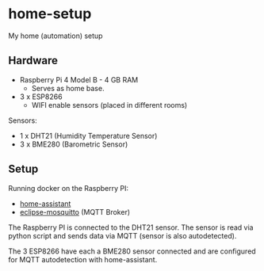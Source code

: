 # home-setup
My home (automation) setup

## Hardware

* Raspberry Pi 4 Model B - 4 GB RAM
  * Serves as home base.
* 3 x ESP8266
  * WIFI enable sensors (placed in different rooms)

Sensors:
* 1 x DHT21 (Humidity Temperature Sensor)
* 3 x BME280 (Barometric Sensor)

## Setup

Running docker on the Raspberry PI:
* [home-assistant](https://github.com/home-assistant/docker)
* [eclipse-mosquitto](https://github.com/eclipse/mosquitto) (MQTT Broker)

The Raspberry PI is connected to the DHT21 sensor. 
The sensor is read via python script and sends data via MQTT (sensor is also autodetected).

The 3 ESP8266 have each a BME280 sensor connected and are configured for MQTT autodetection with home-assistant.
